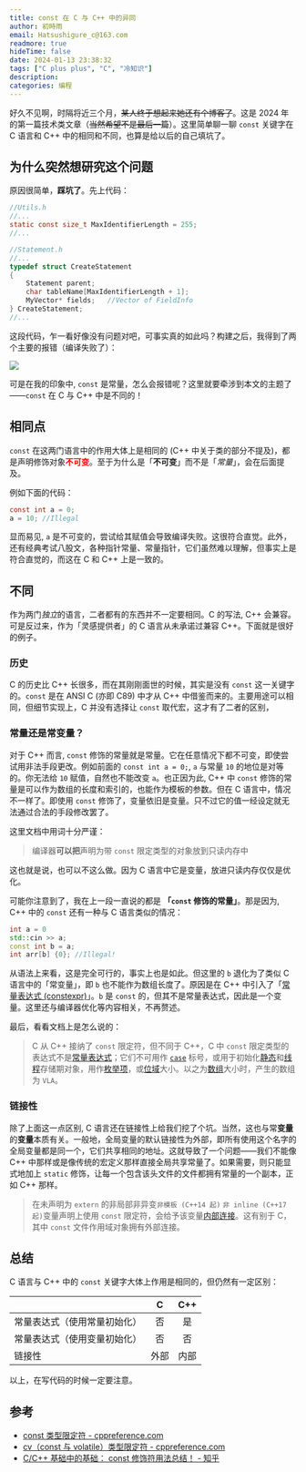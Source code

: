 ```yaml
---
title: const 在 C 与 C++ 中的异同
author: 初時雨
email: Hatsushigure_c@163.com
readmore: true
hideTime: false
date: 2024-01-13 23:38:32
tags: ["C plus plus", "C", "冷知识"]
description:
categories: 编程
---
```


好久不见啊，时隔将近三个月，~~某人终于想起来她还有个博客了~~。这是 2024 年的第一篇技术类文章（~~当然希望不是最后一篇~~）。这里简单聊一聊 `const` 关键字在 C 语言和 C++ 中的相同和不同，也算是给以后的自己填坑了。

## 为什么突然想研究这个问题

原因很简单，**踩坑了**。先上代码：

```c
//Utils.h
//...
static const size_t MaxIdentifierLength = 255;
//...

//Statement.h
//...
typedef struct CreateStatement
{
	Statement parent;
	char tableName[MaxIdentifierLength + 1];
	MyVector* fields;	//Vector of FieldInfo
} CreateStatement;
//...
```

这段代码，乍一看好像没有问题对吧，可事实真的如此吗？构建之后，我得到了两个主要的报错（编译失败了）：

![](https://pic.imgdb.cn/item/65a2b79b871b83018ac71d81.jpg)

可是在我的印象中, `const` 是常量，怎么会报错呢？这里就要牵涉到本文的主题了——`const` 在 C 与 C++ 中是不同的！

## 相同点

`const` 在这两门语言中的作用大体上是相同的 (C++ 中关于类的部分不提及)，都是声明修饰对象<font color=red>**不可变**</font>。至于为什么是「**不可变**」而不是「*常量*」，会在后面提及。

例如下面的代码：

```c
const int a = 0;
a = 10; //Illegal
```

显而易见, `a` 是不可变的，尝试给其赋值会导致编译失败。这很符合直觉。此外，还有经典考试八股文，各种指针常量、常量指针，它们虽然难以理解，但事实上是符合直觉的，而这在 C 和 C++ 上是一致的。

## 不同

作为两门*独立*的语言，二者都有的东西并不一定要相同。C 的写法, C++ 会兼容。可是反过来，作为「灵感提供者」的 C 语言从未承诺过兼容 C++。下面就是很好的例子。

### 历史

C 的历史比 C++ 长很多，而在其刚刚面世的时候，其实是没有 `const` 这一关键字的。`const` 是在 ANSI C (亦即 C89) 中才从 C++ 中借鉴而来的。主要用途可以相同，但细节实现上，C 并没有选择让 `const` 取代宏，这才有了二者的区别，

### 常量还是常变量？

对于 C++ 而言, `const` 修饰的常量就是常量。它在任意情况下都不可变，即使尝试用非法手段更改。例如前面的 `const int a = 0;`, `a` 与常量 `10` 的地位是对等的。你无法给 `10` 赋值，自然也不能改变 `a`。也正因为此, C++ 中 `const` 修饰的常量是可以作为数组的长度和索引的，也能作为模板的参数。但在 C 语言中，情况不一样了。即使用 `const` 修饰了，变量依旧是变量。只不过它的值一经设定就无法通过合法的手段修改罢了。

这里文档中用词十分严谨：

> 编译器**可以把**声明为带 `const` 限定类型的对象放到只读内存中

这也就是说，也可以不这么做。因为 C 语言中它是变量，放进只读内存仅仅是优化。

可能你注意到了，我在上一段一直说的都是 **「`const` 修饰的常量」**。那是因为, C++ 中的 `const` 还有一种与 C 语言类似的情况：

```cpp
int a = 0
std::cin >> a;
const int b = a;
int arr[b] {0}; //Illegal!
```

从语法上来看，这是完全可行的，事实上也是如此。但这里的 `b` 退化为了类似 C 语言中的「常变量」，即 `b` 也不能作为数组长度了。原因是在 C++ 中引入了「[常量表达式 (constexpr)](https://zh.cppreference.com/w/cpp/language/constant_expression)」。`b` 是 `const` 的，但其不是常量表达式，因此是一个变量。这里还与编译器优化等内容相关，不再赘述。

最后，看看文档上是怎么说的：

> C 从 C++ 接纳了 `const` 限定符，但不同于 C++，C 中 `const` 限定类型的表达式不是[常量表达式](https://zh.cppreference.com/w/c/language/constant_expression)；它们不可用作 [`case`](https://zh.cppreference.com/w/c/language/switch) 标号，或用于初始化[静态](https://zh.cppreference.com/w/c/language/storage_duration)和[线程](https://zh.cppreference.com/w/c/language/storage_duration)存储期对象，用作[枚举项](https://zh.cppreference.com/w/c/language/enum)，或[位域](https://zh.cppreference.com/w/c/language/bit_field)大小。以之为[数组](https://zh.cppreference.com/w/c/language/array)大小时，产生的数组为 `VLA`。

### 链接性

除了上面这一点区别, C 语言还在链接性上给我们挖了个坑。当然，这也与常**变量**的**变量**本质有关。一般地，全局变量的默认链接性为外部，即所有使用这个名字的全局变量都是同一个，它们共享相同的地址。这就导致了一个问题——我们不能像 C++ 中那样或是像传统的宏定义那样直接全局共享常量了。如果需要，则只能显式地加上 `static` 修饰，让每一个包含该头文件的文件都拥有常量的一个副本，正如 C++ 那样。

> 在未声明为 `extern` 的非局部非异变`非模板 (C++14 起)` `非 inline (C++17 起)`变量声明上使用 `const` 限定符，会给予该变量[内部连接](https://zh.cppreference.com/w/cpp/language/storage_duration#.E8.BF.9E.E6.8E.A5)。这有别于 C，其中 `const` 文件作用域对象拥有外部连接。

## 总结

C 语言与 C++ 中的 `const` 关键字大体上作用是相同的，但仍然有一定区别：

| | C | C++ |
| :--- | :---: | :---: |
| 常量表达式（使用常量初始化）| 否 | 是 |
| 常量表达式（使用变量初始化）| 否 | 否 |
| 链接性 | 外部 | 内部 |

以上，在写代码的时候一定要注意。

## 参考

- [const 类型限定符 - cppreference.com](https://zh.cppreference.com/w/c/language/const)
- [cv（const 与 volatile）类型限定符 - cppreference.com](https://zh.cppreference.com/w/cpp/language/cv)
- [C/C++ 基础中的基础： const 修饰符用法总结！ - 知乎](https://zhuanlan.zhihu.com/p/90720012)

